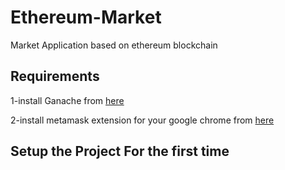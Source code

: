 # Ethereum-Market
Market Application based on ethereum blockchain
<h2>Requirements</h2>
1-install Ganache from <a href="https://www.trufflesuite.com/ganache">here</a> 


2-install metamask extension for your google chrome from <a href="https://chrome.google.com/webstore/detail/metamask/nkbihfbeogaeaoehlefnkodbefgpgknn">here</a>
<h2>Setup the Project For the first time</h2>
